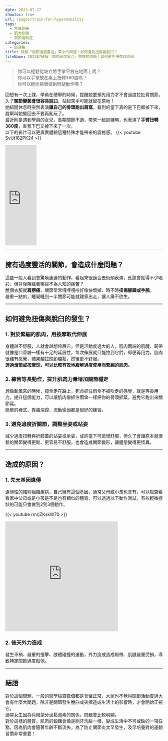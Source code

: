 ```yaml
---
date: 2023-07-27
showtoc: true
url: /pages/train-for-hypermobility
tags:
  - 無痛訓練
  - 肌力訓練
  - 關節過動症
categories:
  - 部落格
title: 破解「關節過度靈活」帶來的問題！如何避免扭傷與脫臼？
fileName: 202307破解「關節過度靈活」帶來的問題！如何避免扭傷與脫臼
---
```


> 你可以輕鬆從站立將手掌平放在地面上嗎？  
> 你可以手掌放在桌上扭轉360度嗎？  
> 你可以輕而易舉做到劈腿動作嗎？

回想有一次上課，學員在硬舉的時候，提醒她要預先用力才不會過度拉扯肩關節。久了**關節變鬆會很容易脫臼**，站起來手可能就留在原地！  
她組間休息時突然表演**讓自己的骨頭跑出肩窩**，看到的當下真的是下巴都掉下來，趕緊叫她擺回去不要再亂玩了。  
最近則是遇到學員的女兒，長期關節不適，帶來一起訓練時，也表演了**手臂扭轉360度**，害我下巴又掉下來了一次。  
以下的影片可以更真實體驗這種特殊才能帶來的震撼感。
{{< youtube SvUt182PK24 >}}

<iframe width="100" height="320" src="https://www.youtube.com/embed/SvUt182PK24?start=10" title="Hypermobility" frameborder="0" allow="accelerometer; autoplay; clipboard-write; encrypted-media; gyroscope; picture-in-picture; web-share" allowfullscreen></iframe>

---

## 擁有過度靈活的關節，會造成什麼問題？

這些一般人看到會驚嘆連連的動作，看起來很適合去街頭表演，應該會獲得不少喝彩，但背後隱藏著哪些不為人知的痛苦？  
脫個衣服就**肩膀痛**、關節常常嘎哩嘎啦好像快壞掉、時不時**扭傷腳踝或手腕**。  
嚴重一點的，睡覺睡到一半關節可能就離家出走，讓人痛不欲生。

---

## 如何避免扭傷與脫臼的發生？

### 1. 對於緊繃的肌肉，用按摩取代伸展

身體越不舒服，人就會越想伸展它，但是活動度過大的人，肌肉兩端的肌腱、韌帶就像是口香糖一樣有十足的延展性，每次伸展就只能拉到它們，即便再用力，肌肉很難有感覺，結果越拉關節越鬆，然後更不舒服。  
**透過滾筒或按摩球，可以比較有效地緩解過度使用而緊繃的肌肉。**

### 2. 練習等長動作，提升肌肉力量增加關節穩定

想像颱風來的時候，撐傘走在路上，死命抓住雨傘不被吹走的感覺，就是等長用力，提升這個能力，可以讓肌肉像抓住雨傘一樣把你的骨頭抓緊，避免它跑出來關節窩。  
簡單的棒式、靠牆深蹲、流動瑜伽都是很好的練習。

### 3. 避免過度折關節，調整坐姿或站姿

減少過度扭轉與折膝蓋的站姿或坐姿，或許當下可能很舒服，但久了會讓原本就很鬆的關節變得更鬆、更容易不舒服，也會造成關節變形，讓體態變得更怪異。

---

## 造成的原因？

### 1. 先天基因遺傳

遺傳性的結締組織疾病，自己擁有這個基因，通常父母或小孩也會有，可以檢查看看家中父母或是小孩是不是也有類似的體質，可以透過以下動作測試，有些輕微症狀的可能只會做到2到3個動作。

{{< youtube rmrjZKskW70 >}}

<iframe width="360" height="350" src="https://www.youtube-nocookie.com/embed/rmrjZKskW70?start=8" title="YouTube video player" frameborder="0" allow="accelerometer; autoplay; clipboard-write; encrypted-media; gyroscope; picture-in-picture; web-share" allowfullscreen></iframe>

### 2. 後天外力造成

發生車禍、嚴重的撞擊、肢體碰撞的運動，外力造成造成韌帶、肌腱嚴重受損，導致特定關節過度鬆弛。

---

## 結語

對於這個問題，一般的醫學檢查數值都是會蠻正常，大家也不覺得關節活動度過大會有什麼大問題，除非是關節發生脫臼或夾擠造成生活上的影響時，才會開始正視它。  
通常女生因為荷爾蒙分泌鬆弛素的關係，問題會比較明顯。  
對於這樣的體質，肌肉的鍛鍊會像是刷牙洗臉一樣，變成生活中不可或缺的一項任務，因為肌肉會隨著年齡不斷流失，為了防止關節炎太早發生，及早培養對的運動習慣非常重要！
